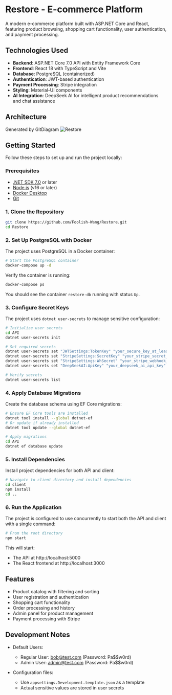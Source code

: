 # Restore - E-commerce Platform

A modern e-commerce platform built with ASP.NET Core and React, featuring product browsing, shopping cart functionality, user authentication, and payment processing.

## Technologies Used

- **Backend**: ASP.NET Core 7.0 API with Entity Framework Core
- **Frontend**: React 18 with TypeScript and Vite
- **Database**: PostgreSQL (containerized)
- **Authentication**: JWT-based authentication
- **Payment Processing**: Stripe integration
- **Styling**: Material-UI components
- **AI Integration**: DeepSeek AI for intelligent product recommendations and chat assistance

## Architecture
Generated by GitDiagram
![Restore](https://github.com/user-attachments/assets/13523403-b53b-4db4-9567-b8d694e9415b)


## Getting Started

Follow these steps to set up and run the project locally:

### Prerequisites

- [.NET SDK 7.0](https://dotnet.microsoft.com/download) or later
- [Node.js](https://nodejs.org/) (v16 or later)
- [Docker Desktop](https://www.docker.com/products/docker-desktop)
- [Git](https://git-scm.com/)

### 1. Clone the Repository

```bash
git clone https://github.com/Foolish-Wang/Restore.git
cd Restore
```

### 2. Set Up PostgreSQL with Docker

The project uses PostgreSQL in a Docker container:

```bash
# Start the PostgreSQL container
docker-compose up -d
```

Verify the container is running:

```bash
docker-compose ps
```

You should see the container `restore-db` running with status `Up`.

### 3. Configure Secret Keys

The project uses `dotnet user-secrets` to manage sensitive configuration:

```bash
# Initialize user secrets
cd API
dotnet user-secrets init

# Set required secrets
dotnet user-secrets set "JWTSettings:TokenKey" "your_secure_key_at_least_32_chars_long"
dotnet user-secrets set "StripeSettings:SecretKey" "your_stripe_secret_key"
dotnet user-secrets set "StripeSettings:WhSecret" "your_stripe_webhook_secret"
dotnet user-secrets set "DeepSeekAI:ApiKey" "your_deepseek_ai_api_key"

# Verify secrets
dotnet user-secrets list
```

### 4. Apply Database Migrations

Create the database schema using EF Core migrations:

```bash
# Ensure EF Core tools are installed
dotnet tool install --global dotnet-ef
# Or update if already installed
dotnet tool update --global dotnet-ef

# Apply migrations
cd API
dotnet ef database update
```

### 5. Install Dependencies

Install project dependencies for both API and client:

```bash
# Navigate to client directory and install dependencies
cd client
npm install
cd ..
```

### 6. Run the Application

The project is configured to use concurrently to start both the API and client with a single command:

```bash
# From the root directory
npm start
```

This will start:

- The API at http://localhost:5000
- The React frontend at http://localhost:3000

## Features

- Product catalog with filtering and sorting
- User registration and authentication
- Shopping cart functionality
- Order processing and history
- Admin panel for product management
- Payment processing with Stripe

## Development Notes

- Default Users:

  - Regular User: bob@test.com (Password: Pa$$w0rd)
  - Admin User: admin@test.com (Password: Pa$$w0rd)

- Configuration files:
  - Use `appsettings.Development.template.json` as a template
  - Actual sensitive values are stored in user secrets
